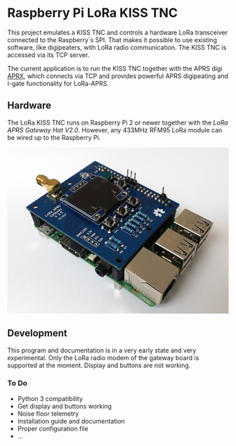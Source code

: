# Raspberry Pi LoRa KISS TNC

This project emulates a KISS TNC and controls a hardware LoRa transceiver
connected to the Raspberry´s SPI. That makes it possible to use existing
software, like digipeaters, with LoRa radio communication. The KISS TNC is
accessed via its TCP server.

The current application is to run the KISS TNC together with the APRS digi [APRX](https://github.com/PhirePhly/aprx), which connects via TCP and provides
powerful APRS digipeating and I-gate functionality for LoRa-APRS.

## Hardware

The LoRa KISS TNC runs on Raspberry Pi 2 or newer together with the
*LoRa APRS Gateway Hat V2.0*. However, any 433MHz RFM95 LoRa module can be
wired up to the Raspberry Pi.

![Gateway on RPi](doc/images/LoRa-APRS_Gateway_V20.jpg)

## Development

This program and documentation is in a very early state and very experimental.
Only the LoRa radio modem of the gateway board is supported at the moment.
Display and buttons are not working.

### To Do
* Python 3 compatibility
* Get display and buttons working
* Noise floor telemetry
* Installation guide and documentation
* Proper configuration file
* ...
